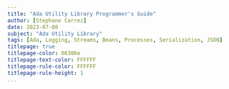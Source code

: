 ```yaml
---
title: "Ada Utility Library Programmer's Guide"
author: [Stephane Carrez]
date: 2023-07-08
subject: "Ada Utility Library"
tags: [Ada, Logging, Streams, Beans, Processes, Serialization, JSON]
titlepage: true
titlepage-color: 06386e
titlepage-text-color: FFFFFF
titlepage-rule-color: FFFFFF
titlepage-rule-height: 1
...
```


